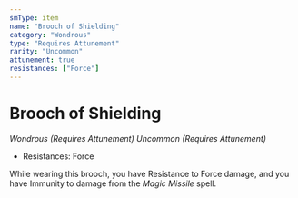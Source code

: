 ```yaml
---
smType: item
name: "Brooch of Shielding"
category: "Wondrous"
type: "Requires Attunement"
rarity: "Uncommon"
attunement: true
resistances: ["Force"]
---
```


# Brooch of Shielding
*Wondrous (Requires Attunement) Uncommon (Requires Attunement)*

- Resistances: Force

While wearing this brooch, you have Resistance to Force damage, and you have Immunity to damage from the *Magic Missile* spell.
